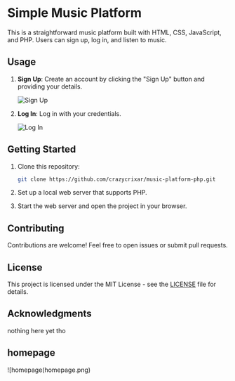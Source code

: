 # Simple Music Platform

This is a straightforward music platform built with HTML, CSS, JavaScript, and PHP. Users can sign up, log in, and listen to music.

## Usage

1. **Sign Up**: Create an account by clicking the "Sign Up" button and providing your details.

   ![Sign Up](signup.png)

2. **Log In**: Log in with your credentials.

   ![Log In](login.png)

## Getting Started

1. Clone this repository:

   ```bash
   git clone https://github.com/crazycrixar/music-platform-php.git
   ```

2. Set up a local web server that supports PHP.

3. Start the web server and open the project in your browser.

## Contributing

Contributions are welcome! Feel free to open issues or submit pull requests.

## License

This project is licensed under the MIT License - see the [LICENSE](LICENSE) file for details.

## Acknowledgments
nothing here yet tho
## homepage
![homepage(homepage.png)
